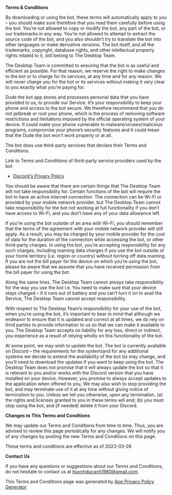 **Terms & Conditions**

By downloading or using the bot, these terms will automatically apply to you – you should make sure therefore that you read them carefully before using the bot. You’re not allowed to copy or modify the bot, any part of the bot, or our trademarks in any way. You’re not allowed to attempt to extract the source code of the bot, and you also shouldn’t try to translate the bot into other languages or make derivative versions. The bot itself, and all the trademarks, copyright, database rights, and other intellectual property rights related to it, still belong to The Desktop Team.

The Desktop Team is committed to ensuring that the bot is as useful and efficient as possible. For that reason, we reserve the right to make changes to the bot or to charge for its services, at any time and for any reason. We will never charge you for the bot or its services without making it very clear to you exactly what you’re paying for.

Dude the bot app stores and processes personal data that you have provided to us, to provide our Service. It’s your responsibility to keep your phone and access to the bot secure. We therefore recommend that you do not jailbreak or root your phone, which is the process of removing software restrictions and limitations imposed by the official operating system of your device. It could make your phone vulnerable to malware/viruses/malicious programs, compromise your phone’s security features and it could mean that the Dude the bot won’t work properly or at all.

The bot does use third-party services that declare their Terms and Conditions.

Link to Terms and Conditions of third-party service providers used by the bot

*   [Discord's Privacy Policy](https://discord.com/privacy)

You should be aware that there are certain things that The Desktop Team will not take responsibility for. Certain functions of the bot will require the bot to have an active internet connection. The connection can be Wi-Fi or provided by your mobile network provider, but The Desktop Team cannot take responsibility for the bot not working at full functionality if you don’t have access to Wi-Fi, and you don’t have any of your data allowance left.

If you’re using the bot outside of an area with Wi-Fi, you should remember that the terms of the agreement with your mobile network provider will still apply. As a result, you may be charged by your mobile provider for the cost of data for the duration of the connection while accessing the bot, or other third-party charges. In using the bot, you’re accepting responsibility for any such charges, including roaming data charges if you use the bot outside of your home territory (i.e. region or country) without turning off data roaming. If you are not the bill payer for the device on which you’re using the bot, please be aware that we assume that you have received permission from the bill payer for using the bot.

Along the same lines, The Desktop Team cannot always take responsibility for the way you use the bot i.e. You need to make sure that your device stays charged – if it runs out of battery and you can’t turn it on to avail the Service, The Desktop Team cannot accept responsibility.

With respect to The Desktop Team’s responsibility for your use of the bot, when you’re using the bot, it’s important to bear in mind that although we endeavor to ensure that it is updated and correct at all times, we do rely on third parties to provide information to us so that we can make it available to you. The Desktop Team accepts no liability for any loss, direct or indirect, you experience as a result of relying wholly on this functionality of the bot.

At some point, we may wish to update the bot. The bot is currently available on Discord – the requirements for the system(and for any additional systems we decide to extend the availability of the bot to) may change, and you’ll need to download the updates if you want to keep using the bot. The Desktop Team does not promise that it will always update the bot so that it is relevant to you and/or works with the Discord version that you have installed on your device. However, you promise to always accept updates to the application when offered to you, We may also wish to stop providing the bot, and may terminate use of it at any time without giving notice of termination to you. Unless we tell you otherwise, upon any termination, (a) the rights and licenses granted to you in these terms will end; (b) you must stop using the bot, and (if needed) delete it from your Discord.

**Changes to This Terms and Conditions**

We may update our Terms and Conditions from time to time. Thus, you are advised to review this page periodically for any changes. We will notify you of any changes by posting the new Terms and Conditions on this page.

These terms and conditions are effective as of 2023-03-26

**Contact Us**

If you have any questions or suggestions about our Terms and Conditions, do not hesitate to contact us at huynhducanh1980@gmail.com.

This Terms and Conditions page was generated by [App Privacy Policy Generator](https://app-privacy-policy-generator.nisrulz.com/)
